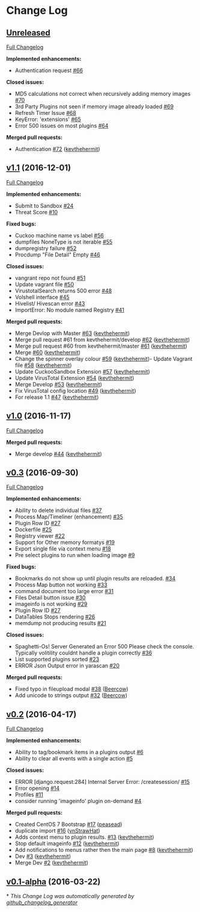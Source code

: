 # Change Log

## [Unreleased](https://github.com/kevthehermit/VolUtility/tree/HEAD)

[Full Changelog](https://github.com/kevthehermit/VolUtility/compare/v1.1...HEAD)

**Implemented enhancements:**

- Authentication request [\#66](https://github.com/kevthehermit/VolUtility/issues/66)

**Closed issues:**

- MD5 calculations not correct when recursively adding memory images [\#70](https://github.com/kevthehermit/VolUtility/issues/70)
- 3rd Party Plugins not seen if memory image already loaded [\#69](https://github.com/kevthehermit/VolUtility/issues/69)
- Refresh Timer Issue [\#68](https://github.com/kevthehermit/VolUtility/issues/68)
- KeyError: 'extensions' [\#65](https://github.com/kevthehermit/VolUtility/issues/65)
- Error 500 issues on most plugins [\#64](https://github.com/kevthehermit/VolUtility/issues/64)

**Merged pull requests:**

- Authentication [\#72](https://github.com/kevthehermit/VolUtility/pull/72) ([kevthehermit](https://github.com/kevthehermit))

## [v1.1](https://github.com/kevthehermit/VolUtility/tree/v1.1) (2016-12-01)
[Full Changelog](https://github.com/kevthehermit/VolUtility/compare/v1.0...v1.1)

**Implemented enhancements:**

- Submit to Sandbox [\#24](https://github.com/kevthehermit/VolUtility/issues/24)
- Threat Score [\#10](https://github.com/kevthehermit/VolUtility/issues/10)

**Fixed bugs:**

- Cuckoo machine name vs label [\#56](https://github.com/kevthehermit/VolUtility/issues/56)
- dumpfiles NoneType is not iterable [\#55](https://github.com/kevthehermit/VolUtility/issues/55)
- dumpregistry failure [\#52](https://github.com/kevthehermit/VolUtility/issues/52)
- Procdump "File Detail" Empty [\#46](https://github.com/kevthehermit/VolUtility/issues/46)

**Closed issues:**

- vangrant repo not found  [\#51](https://github.com/kevthehermit/VolUtility/issues/51)
- Update vagrant file [\#50](https://github.com/kevthehermit/VolUtility/issues/50)
- VirustotalSearch returns 500 error [\#48](https://github.com/kevthehermit/VolUtility/issues/48)
- Volshell interface [\#45](https://github.com/kevthehermit/VolUtility/issues/45)
- Hivelist/ Hivescan error [\#43](https://github.com/kevthehermit/VolUtility/issues/43)
- ImportError: No module named Registry [\#41](https://github.com/kevthehermit/VolUtility/issues/41)

**Merged pull requests:**

- Merge Devlop with Master [\#63](https://github.com/kevthehermit/VolUtility/pull/63) ([kevthehermit](https://github.com/kevthehermit))
- Merge pull request \#61 from kevthehermit/develop [\#62](https://github.com/kevthehermit/VolUtility/pull/62) ([kevthehermit](https://github.com/kevthehermit))
- Merge pull request \#60 from kevthehermit/master [\#61](https://github.com/kevthehermit/VolUtility/pull/61) ([kevthehermit](https://github.com/kevthehermit))
- Merge [\#60](https://github.com/kevthehermit/VolUtility/pull/60) ([kevthehermit](https://github.com/kevthehermit))
- Change the spinner overlay colour [\#59](https://github.com/kevthehermit/VolUtility/pull/59) ([kevthehermit](https://github.com/kevthehermit))- Update Vagrant file [\#58](https://github.com/kevthehermit/VolUtility/pull/58) ([kevthehermit](https://github.com/kevthehermit))
- Update CuckooSandbox Extension [\#57](https://github.com/kevthehermit/VolUtility/pull/57) ([kevthehermit](https://github.com/kevthehermit))
- Update VirusTotal Extension [\#54](https://github.com/kevthehermit/VolUtility/pull/54) ([kevthehermit](https://github.com/kevthehermit))
- Merge Develop [\#53](https://github.com/kevthehermit/VolUtility/pull/53) ([kevthehermit](https://github.com/kevthehermit))
- Fix VirusTotal config location [\#49](https://github.com/kevthehermit/VolUtility/pull/49) ([kevthehermit](https://github.com/kevthehermit))
- For release 1.1 [\#47](https://github.com/kevthehermit/VolUtility/pull/47) ([kevthehermit](https://github.com/kevthehermit))

## [v1.0](https://github.com/kevthehermit/VolUtility/tree/v1.0) (2016-11-17)
[Full Changelog](https://github.com/kevthehermit/VolUtility/compare/v0.3...v1.0)

**Merged pull requests:**

- Merge develop [\#44](https://github.com/kevthehermit/VolUtility/pull/44) ([kevthehermit](https://github.com/kevthehermit))

## [v0.3](https://github.com/kevthehermit/VolUtility/tree/v0.3) (2016-09-30)
[Full Changelog](https://github.com/kevthehermit/VolUtility/compare/v0.2...v0.3)

**Implemented enhancements:**

- Ability to delete individual files [\#37](https://github.com/kevthehermit/VolUtility/issues/37)
- Process Map/Timeliner \(enhancement\) [\#35](https://github.com/kevthehermit/VolUtility/issues/35)
- Plugin Row ID [\#27](https://github.com/kevthehermit/VolUtility/issues/27)
- Dockerfile [\#25](https://github.com/kevthehermit/VolUtility/issues/25)
- Registry viewer [\#22](https://github.com/kevthehermit/VolUtility/issues/22)
- Support for Other memory formatys [\#19](https://github.com/kevthehermit/VolUtility/issues/19)
- Export single file via context menu [\#18](https://github.com/kevthehermit/VolUtility/issues/18)
- Pre select plugins to run when loading image [\#9](https://github.com/kevthehermit/VolUtility/issues/9)

**Fixed bugs:**

- Bookmarks do not show up until plugin results are reloaded. [\#34](https://github.com/kevthehermit/VolUtility/issues/34)
- Process Map button not working [\#33](https://github.com/kevthehermit/VolUtility/issues/33)
- command document too large error [\#31](https://github.com/kevthehermit/VolUtility/issues/31)
- Files Detail button issue [\#30](https://github.com/kevthehermit/VolUtility/issues/30)
- imageinfo is not working [\#29](https://github.com/kevthehermit/VolUtility/issues/29)
- Plugin Row ID [\#27](https://github.com/kevthehermit/VolUtility/issues/27)
- DataTables Stops rendering [\#26](https://github.com/kevthehermit/VolUtility/issues/26)
- memdump not producing results [\#21](https://github.com/kevthehermit/VolUtility/issues/21)

**Closed issues:**

- Spaghetti-Os! Server Generated an Error 500 Please check the console. Typically volitility couldnt handle a plugin correctly [\#36](https://github.com/kevthehermit/VolUtility/issues/36)
- List supported plugins sorted [\#23](https://github.com/kevthehermit/VolUtility/issues/23)
- ERROR Json Output error in yarascan [\#20](https://github.com/kevthehermit/VolUtility/issues/20)

**Merged pull requests:**

- Fixed typo in fileupload modal [\#38](https://github.com/kevthehermit/VolUtility/pull/38) ([Beercow](https://github.com/Beercow))
- Add unicode to strings output [\#32](https://github.com/kevthehermit/VolUtility/pull/32) ([Beercow](https://github.com/Beercow))

## [v0.2](https://github.com/kevthehermit/VolUtility/tree/v0.2) (2016-04-17)
[Full Changelog](https://github.com/kevthehermit/VolUtility/compare/v0.1-alpha...v0.2)

**Implemented enhancements:**

- Ability to tag/bookmark items in a plugins output [\#6](https://github.com/kevthehermit/VolUtility/issues/6)
- Ability to clear all events with a single action [\#5](https://github.com/kevthehermit/VolUtility/issues/5)

**Closed issues:**

- ERROR \[django.request:284\] Internal Server Error: /createsession/ [\#15](https://github.com/kevthehermit/VolUtility/issues/15)
- Error opening [\#14](https://github.com/kevthehermit/VolUtility/issues/14)
- Profiles [\#11](https://github.com/kevthehermit/VolUtility/issues/11)
- consider running 'imageinfo' plugin on-demand [\#4](https://github.com/kevthehermit/VolUtility/issues/4)

**Merged pull requests:**

- Created CentOS 7 Bootstrap [\#17](https://github.com/kevthehermit/VolUtility/pull/17) ([peasead](https://github.com/peasead))
- duplicate import [\#16](https://github.com/kevthehermit/VolUtility/pull/16) ([vnStrawHat](https://github.com/vnStrawHat))
- Adds context menu to plugin results. [\#13](https://github.com/kevthehermit/VolUtility/pull/13) ([kevthehermit](https://github.com/kevthehermit))
- Stop default imageinfo [\#12](https://github.com/kevthehermit/VolUtility/pull/12) ([kevthehermit](https://github.com/kevthehermit))
- Add notifications to menus rather then the main page [\#8](https://github.com/kevthehermit/VolUtility/pull/8) ([kevthehermit](https://github.com/kevthehermit))
- Dev [\#3](https://github.com/kevthehermit/VolUtility/pull/3) ([kevthehermit](https://github.com/kevthehermit))
- Merge Dev [\#2](https://github.com/kevthehermit/VolUtility/pull/2) ([kevthehermit](https://github.com/kevthehermit))

## [v0.1-alpha](https://github.com/kevthehermit/VolUtility/tree/v0.1-alpha) (2016-03-22)


\* *This Change Log was automatically generated by [github_changelog_generator](https://github.com/skywinder/Github-Changelog-Generator)*
